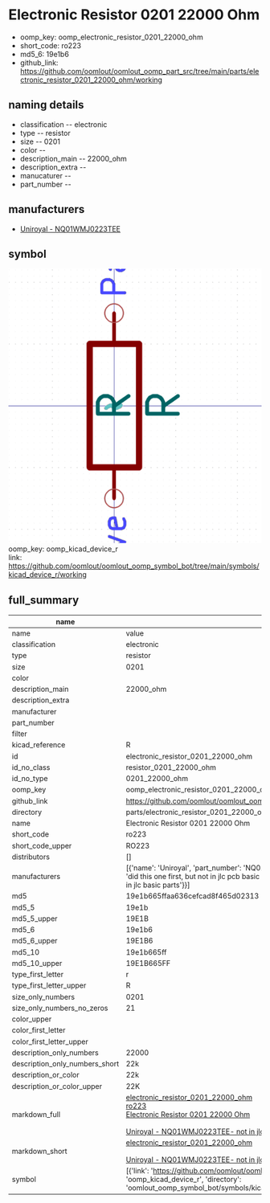 # Electronic Resistor 0201 22000 Ohm

  
* oomp_key: oomp_electronic_resistor_0201_22000_ohm 
* short_code: ro223
* md5_6: 19e1b6  
* github_link: https://github.com/oomlout/oomlout_oomp_part_src/tree/main/parts/electronic_resistor_0201_22000_ohm/working  
## naming details
* classification -- electronic
* type -- resistor
* size -- 0201
* color -- 
* description_main -- 22000_ohm
* description_extra -- 
* manucaturer -- 
* part_number -- 


## manufacturers
* [Uniroyal - NQ01WMJ0223TEE]()  

## symbol

![](symbol/0/working/working_600.png)  
oomp_key: oomp_kicad_device_r  
link: https://github.com/oomlout/oomlout_oomp_symbol_bot/tree/main/symbols/kicad_device_r/working  


## full_summary
| name | value | 
| --- | --- | 
| name | value | 
| classification | electronic | 
| type | resistor | 
| size | 0201 | 
| color |  | 
| description_main | 22000_ohm | 
| description_extra |  | 
| manufacturer |  | 
| part_number |  | 
| filter |  | 
| kicad_reference | R | 
| id | electronic_resistor_0201_22000_ohm | 
| id_no_class | resistor_0201_22000_ohm | 
| id_no_type | 0201_22000_ohm | 
| oomp_key | oomp_electronic_resistor_0201_22000_ohm | 
| github_link | https://github.com/oomlout/oomlout_oomp_part_src/tree/main/parts/electronic_resistor_0201_22000_ohm/working | 
| directory | parts/electronic_resistor_0201_22000_ohm | 
| name | Electronic Resistor 0201 22000 Ohm | 
| short_code | ro223 | 
| short_code_upper | RO223 | 
| distributors | [] | 
| manufacturers | [{'name': 'Uniroyal', 'part_number': 'NQ01WMJ0223TEE', 'link': '', 'id': 'manufacturer_uniroyal', 'note': {'reason': 'did this one first, but not in jlc pcb basic parts and 1 percent are and they are the same price', 'reason_short': 'not in jlc basic parts'}}] | 
| md5 | 19e1b665ffaa636cefcad8f465d02313 | 
| md5_5 | 19e1b | 
| md5_5_upper | 19E1B | 
| md5_6 | 19e1b6 | 
| md5_6_upper | 19E1B6 | 
| md5_10 | 19e1b665ff | 
| md5_10_upper | 19E1B665FF | 
| type_first_letter | r | 
| type_first_letter_upper | R | 
| size_only_numbers | 0201 | 
| size_only_numbers_no_zeros | 21 | 
| color_upper |  | 
| color_first_letter |  | 
| color_first_letter_upper |  | 
| description_only_numbers | 22000 | 
| description_only_numbers_short | 22k | 
| description_or_color | 22k | 
| description_or_color_upper | 22K | 
| markdown_full | [electronic_resistor_0201_22000_ohm](https://github.com/oomlout/oomlout_oomp_part_src/tree/main/parts/electronic_resistor_0201_22000_ohm/working)<br>[ro223](https://github.com/oomlout/oomlout_oomp_part_src/tree/main/parts/electronic_resistor_0201_22000_ohm/working)<br>[Electronic Resistor 0201 22000 Ohm](https://github.com/oomlout/oomlout_oomp_part_src/tree/main/parts/electronic_resistor_0201_22000_ohm/working)<br><br>[Uniroyal - NQ01WMJ0223TEE- not in jlc basic parts]() [(L)  ](https://www.lcsc.com/search?q=NQ01WMJ0223TEE)[(D)  ](https://www.digikey.com/en/products?keywords=NQ01WMJ0223TEE)[(M)  ](https://www.mouser.com/Search/Refine?Keyword=NQ01WMJ0223TEE)[(N)  ](https://www.newark.com/search?st=NQ01WMJ0223TEE)[(SZ)  ](https://so.szlcsc.com/global.html?k=NQ01WMJ0223TEE)<br> | 
| markdown_short | [electronic_resistor_0201_22000_ohm](https://github.com/oomlout/oomlout_oomp_part_src/tree/main/parts/electronic_resistor_0201_22000_ohm/working)<br><br>[Uniroyal - NQ01WMJ0223TEE- not in jlc basic parts]() | 
| symbol | [{'link': 'https://github.com/oomlout/oomlout_oomp_symbol_bot/tree/main/symbols/kicad_device_r', 'oomp_key': 'oomp_kicad_device_r', 'directory': 'oomlout_oomp_symbol_bot/symbols/kicad_device_r//working/working.kicad_sym'}] | 
